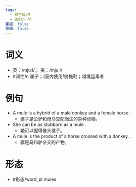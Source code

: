 ```yaml
---
tags:
  - 首字母/M
  - 级别/小学
掌握: false
模糊: false
---
```

# 词义
- 英：/mjuːl/； 美：/mjuːl/
- #词性/n  骡子；(室内使用的)拖鞋；越境运毒者
# 例句
- A mule is a hybrid of a male donkey and a female horse .
	- 骡子是公驴和母马交配而生的杂种动物。
- She can be as stubborn as a mule .
	- 她可以倔得像头骡子。
- A mule is the product of a horse crossed with a donkey .
	- 骡是马和驴杂交的产物。
# 形态
- #形态/word_pl mules
